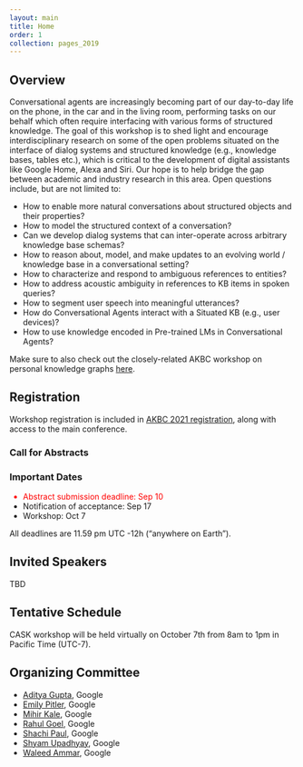 ```yaml
---
layout: main
title: Home
order: 1
collection: pages_2019
---
```


<!-- Credit: This repository is a fork of https://github.com/uskb-workshop/uskb-workshop.github.io (the git history of the fork was mistakenly overwritten). -->

## Overview

Conversational agents are increasingly becoming part of our day-to-day life on the phone, in the car and in the living room, performing tasks on our behalf which often require interfacing with various forms of structured knowledge. The goal of this workshop is to shed light and encourage interdisciplinary research on some of the open problems situated on the interface of dialog systems and structured knowledge (e.g., knowledge bases, tables etc.), which is critical to the development of digital assistants like Google Home, Alexa and Siri. Our hope is to help bridge the gap between academic and industry research in this area. Open questions include, but are not limited to: 
- How to enable more natural conversations about structured objects and their properties? 
- How to model the structured context of a conversation? 
- Can we develop dialog systems that can inter-operate across arbitrary knowledge base schemas? 
- How to reason about, model, and make updates to an evolving world / knowledge base in a conversational setting? 
- How to characterize and respond to ambiguous references to entities? 
- How to address acoustic ambiguity in references to KB items in spoken queries? 
- How to segment user speech into meaningful utterances? 
- How do Conversational Agents interact with a Situated KB (e.g., user devices)? 
- How to use knowledge encoded in Pre-trained LMs in Conversational Agents? 

Make sure to also check out the closely-related AKBC workshop on personal knowledge graphs <a href="https://pkgs.ws/">here</a>.

<!-- **Due to concerns about COVID-19, Workshop on Conversational Agents and Structured Knowledge will be fully virtual.** -->

## Registration

Workshop registration is included in [AKBC 2021 registration](https://www.akbc.ws/2021/), along with access to the main conference.

<h3>Call for Abstracts</h3>

<h3>Important Dates</h3>
<ul>
<li style="color:red;">Abstract submission deadline: Sep 10</li>
<li>Notification of acceptance: Sep 17</li>
<li>Workshop: Oct 7 </li>
</ul>
<p>All deadlines are 11.59 pm UTC -12h (“anywhere on Earth”).</p>

## Invited Speakers
TBD

## Tentative Schedule

CASK workshop will be held virtually on October 7th from 8am to 1pm in Pacific Time (UTC-7).

<!--div id="schedule">
    <ul>
        <li>8:00-8:15 - Opening remarks</li>
	<li>8:15-8:30 - Lightning talks (session 1)</li>
	<li>8:30-9:30 - Invited talks</li>
	<li>9:30-10:00 - Lightning talks (session 2)</li>
	<li>10:00-10:30 - Break</li>
	<li>10:30-11:30 - Invited talks</li>
	<li>11:30-12:00 - Lightning talks (session 3)</li>
	<li>12:00-1:00 - Panel discussion</li>
	
    </ul>
    <p>Each talk is 25 min + 5 min Q&A.</p>
</div-->


## Organizing Committee
- [Aditya Gupta](https://scholar.google.com/citations?hl=en&user=HW7IZ6sAAAAJ&view_op=list_works&sortby=pubdate), Google
- [Emily Pitler](https://research.google/people/EmilyPitler/), Google
- [Mihir Kale](https://www.linkedin.com/in/mkale/), Google
- [Rahul Goel](https://www.linkedin.com/in/rgoel39/), Google
- [Shachi Paul](https://www.linkedin.com/in/shachipaul/), Google
- [Shyam Upadhyay](http://shyamupa.com/), Google
- [Waleed Ammar](https://wammar.github.io/), Google
